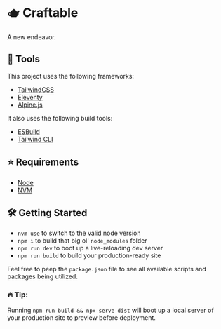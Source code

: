 # 🫖 Craftable

A new endeavor.

## 🧰 Tools

This project uses the following frameworks:

- [TailwindCSS](https://tailwindcss.com/)
- [Eleventy](https://www.11ty.dev/)
- [Alpine.js](https://alpinejs.dev/)

It also uses the following build tools:

- [ESBuild](https://esbuild.github.io/)
- [Tailwind CLI](https://tailwindcss.com/docs/installation)

## ⭐️ Requirements

- [Node](https://nodejs.org/en/)
- [NVM](https://github.com/nvm-sh/nvm)

## 🛠 Getting Started

- `nvm use` to switch to the valid node version
- `npm i` to build that big ol' `node_modules` folder
- `npm run dev` to boot up a live-reloading dev server
- `npm run build` to build your production-ready site

Feel free to peep the `package.json` file to see all available scripts and packages being utilized.

### 🔥 Tip:

Running `npm run build && npx serve dist` will boot up a local server of your production site to preview before deployment.
